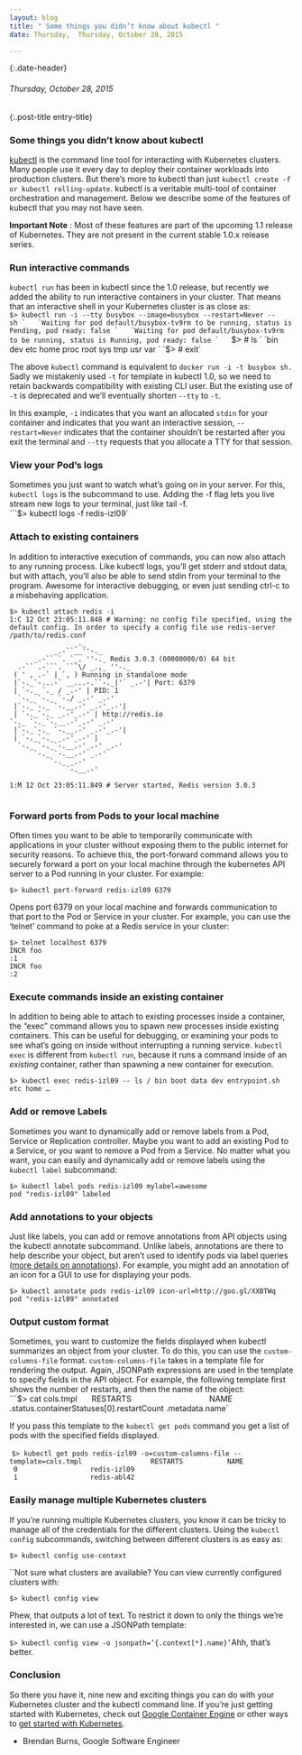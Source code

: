 ```yaml
---
layout: blog
title: " Some things you didn’t know about kubectl " 
date: Thursday,  Thursday, October 28, 2015 

---
```

{:.date-header}
###### Thursday, October 28, 2015 

{:.post-title entry-title}
### Some things you didn’t know about kubectl 

[kubectl](https://github.com/kubernetes/kubernetes/blob/master/docs/user-guide/kubectl-overview.md) is the command line tool for interacting with Kubernetes clusters. Many people use it every day to deploy their container workloads into production clusters. But there’s more to kubectl than just `kubectl create -f or kubectl rolling-update`. kubectl is a veritable multi-tool of container orchestration and management. Below we describe some of the features of kubectl that you may not have seen.&nbsp;  
  
**Important Note** : Most of these features are part of the upcoming 1.1 release of Kubernetes. They are not present in the current stable 1.0.x release series.  
  

### 

### Run interactive commands&nbsp;
  
`kubectl run` has been in kubectl since the 1.0 release, but recently we added the ability to run interactive containers in your cluster. That means that an interactive shell in your Kubernetes cluster is as close as:  
```$> kubectl run -i --tty busybox --image=busybox --restart=Never -- sh `  
`Waiting for pod default/busybox-tv9rm to be running, status is Pending, pod ready: false `  
`Waiting for pod default/busybox-tv9rm to be running, status is Running, pod ready: false `  
```$> # ls `  
`bin dev etc home proc root sys tmp usr var `  
`$> # exit`  
  
The above `kubectl` command is equivalent to `docker run -i -t busybox sh.` Sadly we mistakenly used `-t` for template in kubectl 1.0, so we need to retain backwards compatibility with existing CLI user. But the existing use of `-t` is deprecated and we’ll eventually shorten `--tty` to `-t`.  
  
In this example, `-i` indicates that you want an allocated `stdin` for your container and indicates that you want an interactive session, `--restart=Never` indicates that the container shouldn’t be restarted after you exit the terminal and `--tty` requests that you allocate a TTY for that session.  
  

### 

### View your Pod’s logs&nbsp;
  
Sometimes you just want to watch what’s going on in your server. For this, `kubectl logs` is the subcommand to use. Adding the -f flag lets you live stream new logs to your terminal, just like tail -f.  
```$> kubectl logs -f redis-izl09`  
  

### 

### Attach to existing containers
  
In addition to interactive execution of commands, you can now also attach to any running process. Like kubectl logs, you’ll get stderr and stdout data, but with attach, you’ll also be able to send stdin from your terminal to the program. Awesome for interactive debugging, or even just sending ctrl-c to a misbehaving application.  

```
$> kubectl attach redis -i
1:C 12 Oct 23:05:11.848 # Warning: no config file specified, using the default config. In order to specify a config file use redis-server /path/to/redis.conf
                _._                                                  
           _.-``__''-._                                             
      _.-`` `. `_. ''-._ Redis 3.0.3 (00000000/0) 64 bit
  .-`` .-```. ```\/ _.,_ ''-._                                   
 ( ' , .-` | `, ) Running in standalone mode
 |`-._`-...-` __...-.``-._|'` _.-'| Port: 6379
 | `-._ `._ / _.-' | PID: 1
  `-._ `-._ `-./ _.-' _.-'                                   
 |`-._`-._ `-.__.-' _.-'_.-'|                                  
 | `-._`-._ _.-'_.-' | http://redis.io
`-._ `-._`-.__.-'_.-' _.-'                                   
 |`-._`-._ `-.__.-' _.-'_.-'|                                  
 | `-._`-._ _.-'_.-' |                                  
  `-._ `-._`-.__.-'_.-' _.-'                                   
      `-._ `-.__.-' _.-'                                       
          `-._ _.-'                                           
              `-.__.-'                                               

1:M 12 Oct 23:05:11.849 # Server started, Redis version 3.0.3
```

```

```

### 

### Forward ports from Pods to your local machine&nbsp;
  
Often times you want to be able to temporarily communicate with applications in your cluster without exposing them to the public internet for security reasons. To achieve this, the port-forward command allows you to securely forward a port on your local machine through the kubernetes API server to a Pod running in your cluster. For example:  
  
`$> kubectl port-forward redis-izl09 6379`  
  
Opens port 6379 on your local machine and forwards communication to that port to the Pod or Service in your cluster. For example, you can use the ‘telnet’ command to poke at a Redis service in your cluster:  
  
`$> telnet localhost 6379 `  
`INCR foo `  
`:1 `  
`INCR foo `  
`:2`  
  
  

### Execute commands inside an existing container
In addition to being able to attach to existing processes inside a container, the “exec” command allows you to spawn new processes inside existing containers. This can be useful for debugging, or examining your pods to see what’s going on inside without interrupting a running service. `kubectl exec` is different from `kubectl run`, because it runs a command inside of an _existing_ container, rather than spawning a new container for execution.  
  
`$> kubectl exec redis-izl09 -- ls /
bin
boot
data
dev
entrypoint.sh
etc
home
…`  
  

### 

### Add or remove Labels&nbsp;
  
Sometimes you want to dynamically add or remove labels from a Pod, Service or Replication controller. Maybe you want to add an existing Pod to a Service, or you want to remove a Pod from a Service. No matter what you want, you can easily and dynamically add or remove labels using the `kubectl label` subcommand:  
  
`$> kubectl label pods redis-izl09 mylabel=awesome `  
`pod "redis-izl09" labeled`  
  

### 

### Add annotations to your objects&nbsp;
  
Just like labels, you can add or remove annotations from API objects using the kubectl annotate subcommand. Unlike labels, annotations are there to help describe your object, but aren’t used to identify pods via label queries ([more details on annotations](https://github.com/kubernetes/kubernetes/blob/master/docs/user-guide/annotations.md#annotations)). For example, you might add an annotation of an icon for a GUI to use for displaying your pods.  
  
`$> kubectl annotate pods redis-izl09 icon-url=http://goo.gl/XXBTWq `  
`pod "redis-izl09" annotated`  
  

### 

### Output custom format&nbsp;
  
Sometimes, you want to customize the fields displayed when kubectl summarizes an object from your cluster. To do this, you can use the `custom-columns-file` format. `custom-columns-file` takes in a template file for rendering the output. Again, JSONPath expressions are used in the template to specify fields in the API object. For example, the following template first shows the number of restarts, and then the name of the object:  
```$> cat cols.tmpl `  
`RESTARTS                                   NAME `  
`.status.containerStatuses[0].restartCount .metadata.name`  
  
If you pass this template to the `kubectl get pods` command you get a list of pods with the specified fields displayed.  
  
&nbsp;`$> kubectl get pods redis-izl09 -o=custom-columns-file --template=cols.tmpl                 RESTARTS           NAME `  
` 0                  redis-izl09 `  
` 1                  redis-abl42`  
  

### 

### Easily manage multiple Kubernetes clusters
  
If you’re running multiple Kubernetes clusters, you know it can be tricky to manage all of the credentials for the different clusters. Using the `kubectl config` subcommands, switching between different clusters is as easy as:  
  
`$> kubectl config use-context `  
  
``Not sure what clusters are available? You can view currently configured clusters with:  
  
`$> kubectl config view`  
  
Phew, that outputs a lot of text. To restrict it down to only the things we’re interested in, we can use a JSONPath template:  
  
`$> kubectl config view -o jsonpath=’{.context[*].name}’`Ahh, that’s better.  
  

### 

### Conclusion&nbsp;
  
So there you have it, nine new and exciting things you can do with your Kubernetes cluster and the kubectl command line. If you’re just getting started with Kubernetes, check out [Google Container Engine](https://cloud.google.com/container-engine/) or other ways to [get started with Kubernetes](http://kubernetes.io/gettingstarted/).  
  
- Brendan Burns, Google Software Engineer